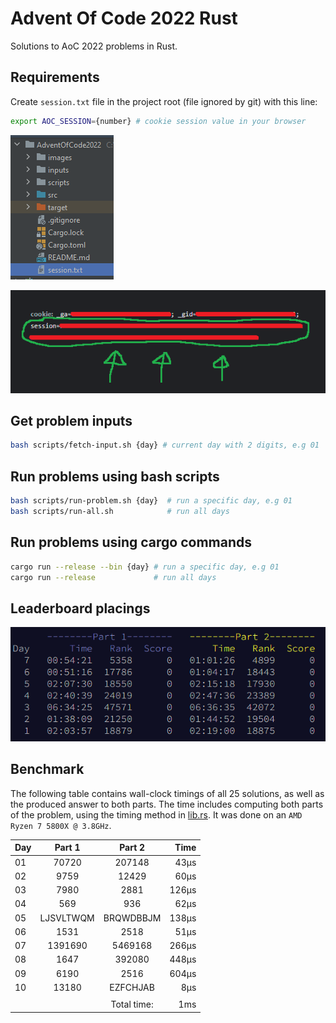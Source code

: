 # Advent Of Code 2022 Rust
Solutions to AoC 2022 problems in Rust.

## Requirements
Create ``session.txt`` file in the project root (file ignored by git) with this line:

```sh
export AOC_SESSION={number} # cookie session value in your browser
```

![files](./images/files.png)

![session](./images/session.png)

## Get problem inputs
```sh
bash scripts/fetch-input.sh {day} # current day with 2 digits, e.g 01
```

## Run problems using bash scripts
```sh
bash scripts/run-problem.sh {day}  # run a specific day, e.g 01
bash scripts/run-all.sh            # run all days
```

## Run problems using cargo commands
```sh
cargo run --release --bin {day} # run a specific day, e.g 01
cargo run --release             # run all days
```

## Leaderboard placings

![leaderboard](./images/board.png)

## Benchmark
The following table contains wall-clock timings of all 25 solutions, as well as the produced answer to both parts. The time includes computing both parts of the problem, using the timing method in [lib.rs](src/lib.rs). It was done on an `AMD Ryzen 7 5800X @ 3.8GHz`.

| Day |  Part 1   |   Part 2    |  Time |
|:----|:---------:|:-----------:|------:|
| 01  |   70720   |   207148    |  43μs |
| 02  |   9759    |    12429    |  60μs |
| 03  |   7980    |    2881     | 126μs |
| 04  |    569    |     936     |  62μs |
| 05  | LJSVLTWQM |  BRQWDBBJM  | 138μs |
| 06  |   1531    |    2518     |  51μs |
| 07  |  1391690  |   5469168   | 266μs |
| 08  |   1647    |   392080    | 448μs |
| 09  |   6190    |    2516     | 604μs |
| 10  |   13180   |  EZFCHJAB   |   8μs |
|     |           |             |       |
|     |           | Total time: |   1ms |